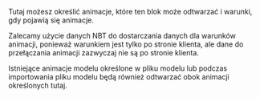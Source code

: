 Tutaj możesz określić animacje, które ten blok może odtwarzać i warunki, gdy pojawią się animacje.

Zalecamy użycie danych NBT do dostarczania danych dla warunków animacji, ponieważ warunkiem jest tylko
po stronie klienta, ale dane do przełączania animacji zazwyczaj nie są po stronie klienta.

Istniejące animacje modelu określone w pliku modelu lub podczas importowania pliku modelu będą również
odtwarzać obok animacji określonych tutaj.